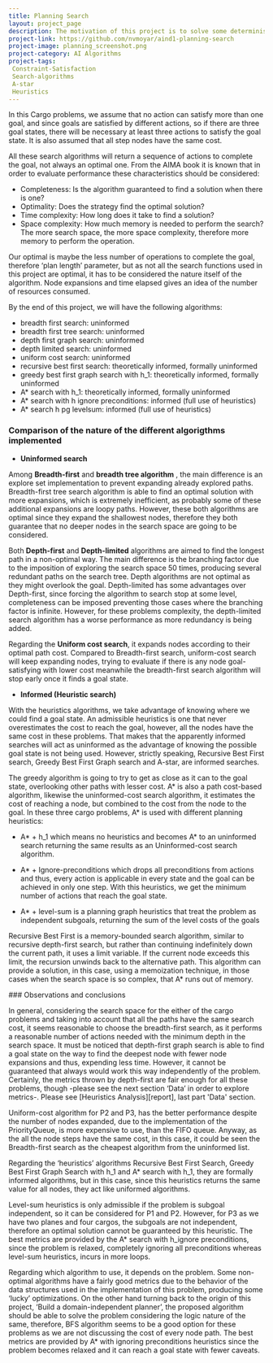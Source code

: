 ```yaml
---
title: Planning Search
layout: project_page
description: The motivation of this project is to solve some deterministic logistic planning problems for an Air Cargo transport system using a planning search agent. With progression search algorithms like those in the navigation problem from lecture, optimal plans for each problem will be computed.  Unlike the navigation problem, there is no simple distance heuristic to aid the agent. Instead, we implement domain-independent heuristics.
project-link: https://github.com/nvmoyar/aind1-planning-search
project-image: planning_screenshot.png
project-category: AI Algorithms
project-tags:
 Constraint-Satisfaction
 Search-algorithms
 A-star
 Heuristics
---
```


In this Cargo problems, we assume that no action can satisfy more than one goal, and since goals are satisfied by different actions, so if there are three goal states, there will be necessary at least three actions to satisfy the goal state.  It is also assumed that all step nodes have the same cost. 

All these search algorithms will return a sequence of actions to complete the goal, not always an optimal one. From the AIMA book it is known that in order to evaluate performance these characteristics should be considered:  

* Completeness: Is the algorithm guaranteed to find a solution when there is one?
* Optimality: Does the strategy find the optimal solution? 
* Time complexity:  How long does it take to find a solution? 
* Space complexity: How much memory is needed to perform the search? The more search space, the more space complexity, therefore more memory to perform the operation. 

Our optimal is maybe the less number of operations to complete the goal, therefore ‘plan length’ parameter, but as not all the search functions used in this project are optimal, it has to be considered the nature itself of the algorithm. Node expansions and time elapsed gives an idea of the number of resources consumed.

By the end of this project, we will have the following algorithms: 

* breadth first search: uninformed
* breadth first tree search: uninformed
* depth first graph search: uninformed
* depth limited search: uninformed
* uniform cost search: uninformed
* recursive best first search: theoretically informed, formally uninformed
* greedy best first graph search with h_1: theoretically informed, formally uninformed
* A* search with h_1: theoretically informed, formally uninformed
* A* search with h ignore preconditions: informed (full use of heuristics)
* A* search h pg levelsum: informed (full use of heuristics)

### Comparison of the nature of the different algorigthms implemented

* **Uninformed search**

Among **Breadth-first** and **breadth tree algorithm** , the main difference is an explore set implementation to prevent expanding already explored paths.  Breadth-first tree search algorithm is able to find an optimal solution with more expansions, which is extremely inefficient, as probably some of these additional expansions are loopy paths. However, these both algorithms are optimal since they expand the shallowest nodes, therefore they both guarantee that no deeper nodes in the search space are going to be considered.

Both **Depth-first** and **Depth-limited** algorithms are aimed to find the longest path in a non-optimal way. The main difference is the branching factor due to the imposition of exploring the search space 50 times, producing several redundant paths on the search tree. Depth algorithms are not optimal as they might overlook the goal. Depth-limited has some advantages over Depth-first, since forcing the algorithm to search stop at some level, completeness can be imposed preventing those cases where the branching factor is infinite. However, for these problems complexity, the depth-limited search algorithm has a worse performance as more redundancy is being added.

Regarding the **Uniform cost search**, it expands nodes according to their optimal path cost. Compared to Breadth-first search, uniform-cost search will keep expanding nodes, trying to evaluate if there is any node goal-satisfying with lower cost meanwhile the breadth-first search algorithm will stop early once it finds a goal state.

* **Informed (Heuristic search)**

With the heuristics algorithms, we take advantage of knowing where we could find a goal state. An admissible heuristics is one that never overestimates the cost to reach the goal, however, all the nodes have the same cost in these problems. That makes that the apparently informed searches will act as uninformed as the advantage of knowing the possible goal state is not being used. However, strictly speaking, Recursive Best First search, Greedy Best First Graph search and A-star, are informed searches.  

The greedy algorithm is going to try to get as close as it can to the goal state, overlooking other paths with lesser cost. A* is also a path cost-based algorithm, likewise the uninformed-cost search algorithm, it estimates the cost of reaching a node, but combined to the cost from the node to the goal. In these three cargo problems, A* is used with different planning heuristics: 

* A* +  h_1 which means no heuristics and becomes A* to an uninformed search returning the same results as an Uninformed-cost search algorithm. 

* A* + Ignore-preconditions which drops all preconditions from actions and thus, every action is applicable in every state and the goal can be achieved in only one step. With this heuristics, we get the minimum number of actions that reach the goal state. 

* A* + level-sum is a planning graph heuristics that treat the problem as independent subgoals, returning the sum of the level costs of the goals

Recursive Best First is a memory-bounded search algorithm, similar to recursive depth-first search, but rather than continuing indefinitely down the current path, it uses a limit variable. If the current node exceeds this limit, the recursion unwinds back to the alternative path. This algorithm can provide a solution, in this case, using a memoization technique, in those cases when the search space is so complex, that A* runs out of memory.

### Observations and conclusions

In general, considering the search space for the either of the cargo problems and taking into account that all the paths have the same search cost, it seems reasonable to choose the breadth-first search, as it performs a reasonable number of actions needed with the minimum depth in the search space. It must be noticed that depth-first graph search is able to find a goal state on the way to find the deepest node with fewer node expansions and thus, expending less time. However, it cannot be guaranteed that always would work this way independently of the problem. Certainly, the metrics thrown by depth-first are fair enough for all these problems, though -please see the next section ‘Data’ in order to explore metrics-. Please see [Heuristics Analysis][report], last part 'Data' section. 

Uniform-cost algorithm for P2 and P3, has the better performance despite the number of nodes expanded, due to the implementation of the PriorityQueue, is more expensive to use, than the FIFO queue. Anyway, as the all the node steps have the same cost, in this case, it could be seen the Breadth-first search as the cheapest algorithm from the uninformed list. 

Regarding the ‘heuristics’ algorithms Recursive Best First Search, Greedy Best First Graph Search with h_1 and A* search with h_1, they are formally informed algorithms, but in this case, since this heuristics returns the same value for all nodes, they act like uniformed algorithms. 

Level-sum heuristics is only admissible if the problem is subgoal independent, so it can be considered for P1 and P2. However, for P3 as we have two planes and four cargos, the subgoals are not independent, therefore an optimal solution cannot be guaranteed by this heuristic. The best metrics are provided by the A* search with h_ignore preconditions, since the problem is relaxed, completely ignoring all preconditions whereas level-sum heuristics, incurs in more loops. 

Regarding which algorithm to use, it depends on the problem. Some non-optimal algorithms have a fairly good metrics due to the behavior of the data structures used in the implementation of this problem, producing some ‘lucky’ optimizations.  On the other hand turning back to the origin of this project, ‘Build a domain-independent planner’, the proposed algorithm should be able to solve the problem considering the logic nature of the same, therefore, BFS algorithm seems to be a good option for these problems as we are not discussing the cost of every node path. The best metrics are provided by A* with ignoring preconditions heuristics since the problem becomes relaxed and it can reach a goal state with fewer caveats. 